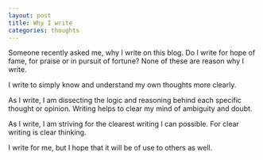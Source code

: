 ```yaml
---
layout: post
title: Why I write
categories: thoughts
---
```


Someone recently asked me, why I write on this blog. Do I write for hope of fame, for praise or in pursuit of fortune? None of these are reason why I write.

<!-- more -->

I write to simply know and understand my own thoughts more clearly.

As I write, I am dissecting the logic and reasoning behind each specific thought or opinion. Writing helps to clear my mind of ambiguity and doubt.

As I write, I am striving for the clearest writing I can possible. For clear writing is clear thinking.

I write for me, but I hope that it will be of use to others as well.
